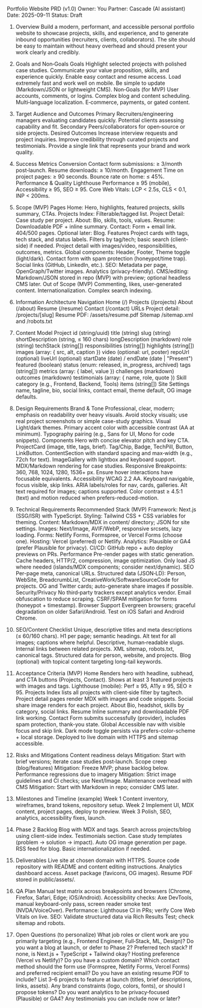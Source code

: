 Portfolio Website PRD (v1.0)
Owner: You
Partner: Cascade (AI assistant)
Date: 2025-09-11
Status: Draft
1) Overview
Build a modern, performant, and accessible personal portfolio website to showcase projects, skills, and experience, and to generate inbound opportunities (recruiters, clients, collaborators). The site should be easy to maintain without heavy overhead and should present your work clearly and credibly.

2) Goals and Non‑Goals
Goals
Highlight selected projects with polished case studies.
Communicate your value proposition, skills, and experience quickly.
Enable easy contact and resume access.
Load extremely fast and work well on mobile.
Be simple to update (Markdown/JSON or lightweight CMS).
Non‑Goals (for MVP)
User accounts, comments, or logins.
Complex blog and content scheduling.
Multi‑language localization.
E‑commerce, payments, or gated content.
3) Target Audience and Outcomes
Primary
Recruiters/engineering managers evaluating candidates quickly.
Potential clients assessing capability and fit.
Secondary
Peers/collaborators for open‑source or side projects.
Desired Outcomes
Increase interview requests and project inquiries.
Improve credibility through curated projects and testimonials.
Provide a single link that represents your brand and work quality.
4) Success Metrics
Conversion
Contact form submissions: ≥ 3/month post‑launch.
Resume downloads: ≥ 10/month.
Engagement
Time on project pages: ≥ 90 seconds.
Bounce rate on home: ≤ 45%.
Performance & Quality
Lighthouse Performance ≥ 95 (mobile), Accessibility ≥ 95, SEO ≥ 95.
Core Web Vitals: LCP < 2.5s, CLS < 0.1, INP < 200ms.
5) Scope (MVP)
Pages
Home: Hero, highlights, featured projects, skills summary, CTAs.
Projects Index: Filterable/tagged list.
Project Detail: Case study per project.
About: Bio, skills, tools, values.
Resume: Downloadable PDF + inline summary.
Contact: Form + email link.
404/500 pages.
Optional later: Blog.
Features
Project cards with tags, tech stack, and status labels.
Filters by tag/tech; basic search (client-side) if needed.
Project detail with images/video, responsibilities, outcomes, metrics.
Global components: Header, Footer, Theme toggle (light/dark).
Contact form with spam protection (honeypot/time trap).
Social links (GitHub, LinkedIn, etc.).
SEO: Metadata per page, OpenGraph/Twitter images.
Analytics (privacy-friendly).
CMS/editing: Markdown/JSON stored in repo (MVP) with preview; optional headless CMS later.
Out of Scope (MVP)
Commenting, likes, user-generated content.
Internationalization.
Complex search indexing.
6) Information Architecture
Navigation
Home (/)
Projects (/projects)
About (/about)
Resume (/resume)
Contact (/contact)
URLs
Project detail: /projects/[slug]
Resume PDF: /assets/resume.pdf
Sitemap
/sitemap.xml and /robots.txt
7) Content Model
Project
id (string/uuid)
title (string)
slug (string)
shortDescription (string, ≤ 160 chars)
longDescription (markdown)
role (string)
techStack (string[])
responsibilities (string[])
highlights (string[])
images (array: { src, alt, caption })
video (optional: url, poster)
repoUrl (optional)
liveUrl (optional)
startDate (date) / endDate (date | "Present")
featured (boolean)
status (enum: released, in_progress, archived)
tags (string[])
metrics (array: { label, value })
challenges (markdown)
outcomes (markdown)
testimonials (array: { name, role, quote })
Skill
category (e.g., Frontend, Backend, Tools)
items (string[])
Site Settings
name, tagline, bio, social links, contact email, theme default, OG image defaults.
8) Design Requirements
Brand & Tone
Professional, clear, modern; emphasis on readability over heavy visuals.
Avoid stocky visuals; use real project screenshots or simple case-study graphics.
Visual
Light/dark themes.
Primary accent color with accessible contrast (AA at minimum).
Typography pairing (e.g., Sans for UI, Mono for code snippets).
Components
Hero with concise elevator pitch and key CTA.
ProjectCard (image, title, tags, brief).
Tag/Chip, Badge, TechPill, Button, LinkButton.
ContentSection with standard spacing and max‑width (e.g., 72ch for text).
ImageGallery with lightbox and keyboard support.
MDX/Markdown rendering for case studies.
Responsive
Breakpoints: 360, 768, 1024, 1280, 1536+ px.
Ensure hover interactions have focusable equivalents.
Accessibility
WCAG 2.2 AA.
Keyboard navigable, focus visible, skip links.
ARIA labels/roles for nav, cards, galleries.
Alt text required for images; captions supported.
Color contrast ≥ 4.5:1 (text) and motion reduced when prefers-reduced-motion.
9) Technical Requirements
Recommended Stack (MVP)
Framework: Next.js (SSG/ISR) with TypeScript.
Styling: Tailwind CSS + CSS variables for theming.
Content: Markdown/MDX in content/ directory; JSON for site settings.
Images: Next/Image, AVIF/WebP, responsive srcsets, lazy loading.
Forms: Netlify Forms, Formspree, or Vercel Forms (choose one).
Hosting: Vercel (preferred) or Netlify.
Analytics: Plausible or GA4 (prefer Plausible for privacy).
CI/CD: GitHub repo + auto deploy previews on PRs.
Performance
Pre-render pages with static generation.
Cache headers, HTTP/2, compression, image optimization.
Only load JS where needed (islands/MDX components; consider next/dynamic).
SEO
Per-page meta, canonical URLs.
Structured data (JSON‑LD): Person, WebSite, BreadcrumbList, CreativeWork/SoftwareSourceCode for projects.
OG and Twitter cards; auto-generate share images if possible.
Security/Privacy
No third‑party trackers except analytics vendor.
Email obfuscation to reduce scraping.
CSRF/SPAM mitigation for forms (honeypot + timestamp).
Browser Support
Evergreen browsers; graceful degradation on older Safari/Android.
Test on iOS Safari and Android Chrome.
10) SEO/Content Checklist
Unique, descriptive titles and meta descriptions (≤ 60/160 chars).
H1 per page; semantic headings.
Alt text for all images; captions where helpful.
Descriptive, human‑readable slugs.
Internal links between related projects.
XML sitemap, robots.txt, canonical tags.
Structured data for person, website, and projects.
Blog (optional) with topical content targeting long-tail keywords.
11) Acceptance Criteria (MVP)
Home
Renders hero with headline, subhead, and CTA buttons (Projects, Contact).
Shows at least 3 featured projects with images and tags.
Lighthouse (mobile): Perf ≥ 95, A11y ≥ 95, SEO ≥ 95.
Projects
Index lists all projects with client‑side filter by tag/tech.
Project detail pages render MDX with images and code snippets.
Social share image renders for each project.
About
Bio, headshot, skills by category, social links.
Resume
Inline summary and downloadable PDF link working.
Contact
Form submits successfully (provider), includes spam protection, thank-you state.
Global
Accessible nav with visible focus and skip link.
Dark mode toggle persists via prefers-color-scheme + local storage.
Deployed to live domain with HTTPS and sitemap accessible.
12) Risks and Mitigations
Content readiness delays
Mitigation: Start with brief versions; iterate case studies post‑launch.
Scope creep (blog/features)
Mitigation: Freeze MVP; phase backlog below.
Performance regressions due to imagery
Mitigation: Strict image guidelines and CI checks; use Next/Image.
Maintenance overhead with CMS
Mitigation: Start with Markdown in repo; consider CMS later.
13) Milestones and Timeline (example)
Week 1
Content inventory, wireframes, brand tokens, repository setup.
Week 2
Implement UI, MDX content, project pages, deploy to preview.
Week 3
Polish, SEO, analytics, accessibility fixes, launch.
14) Phase 2 Backlog
Blog with MDX and tags.
Search across projects/blog using client-side index.
Testimonials section.
Case study templates (problem → solution → impact).
Auto OG image generation per page.
RSS feed for blog.
Basic internationalization if needed.
15) Deliverables
Live site at chosen domain with HTTPS.
Source code repository with README and content editing instructions.
Analytics dashboard access.
Asset package (favicons, OG images).
Resume PDF stored in public/assets/.
16) QA Plan
Manual test matrix across breakpoints and browsers (Chrome, Firefox, Safari, Edge; iOS/Android).
Accessibility checks: Axe DevTools, manual keyboard-only pass, screen reader smoke test (NVDA/VoiceOver).
Performance: Lighthouse CI in PRs; verify Core Web Vitals on live.
SEO: Validate structured data via Rich Results Test; check sitemap and robots.
17) Open Questions (to personalize)
What job roles or client work are you primarily targeting (e.g., Frontend Engineer, Full‑Stack, ML, Design)?
Do you want a blog at launch, or defer to Phase 2?
Preferred tech stack? If none, is Next.js + TypeScript + Tailwind okay?
Hosting preference (Vercel vs Netlify)? Do you have a custom domain?
Which contact method should the form use (Formspree, Netlify Forms, Vercel Forms) and preferred recipient email?
Do you have an existing resume PDF to include?
List 3–6 projects to feature at launch (titles, brief descriptions, links, assets).
Any brand constraints (logo, colors, fonts), or should I propose tokens?
Do you want analytics to be privacy‑focused (Plausible) or GA4?
Any testimonials you can include now or later?